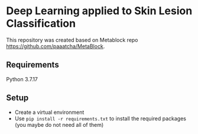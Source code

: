 # Deep Learning applied to Skin Lesion Classification

This repository was created based on Metablock repo https://github.com/paaatcha/MetaBlock.

## Requirements
Python 3.7.17

## Setup
- Create a virtual environment
- Use `pip install -r requirements.txt` to install the required packages (you maybe do not need all of them)

